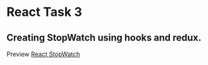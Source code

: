 # React Task 3

## Creating StopWatch using hooks and redux.

Preview [React StopWatch](https://react-stop-watch.netlify.app/)
